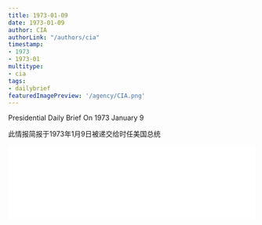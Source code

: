 ```yaml
---
title: 1973-01-09
date: 1973-01-09
author: CIA 
authorLink: "/authors/cia"
timestamp: 
- 1973
- 1973-01
multitype: 
- cia
tags: 
- dailybrief
featuredImagePreview: '/agency/CIA.png'
---
```



Presidential Daily Brief On 1973 January 9

此情报简报于1973年1月9日被递交给时任美国总统

<!--more-->





<div id="over" style="width:100%; overflow:hidden"> <iframe id="sFrame" name="sFrame" frameborder="no" border="0"  allowfullscreen marginwidth="0" scrolling="no" src = " /CIA/1973-01-09.html "  style = " position:absulute; width: 806px; top: 300;" > </iframe> </div>